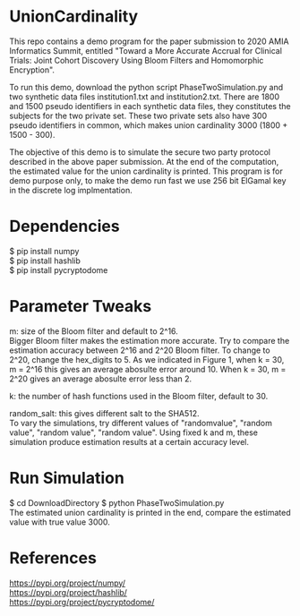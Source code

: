 # UnionCardinality
This repo contains a demo program for the paper submission to 2020 AMIA Informatics Summit, entitled "Toward a More Accurate Accrual for Clinical Trials: Joint Cohort Discovery Using Bloom Filters and Homomorphic Encryption". 

To run this demo, download the python script PhaseTwoSimulation.py and two synthetic data files institution1.txt and institution2.txt. There are 1800 and 1500 pseudo identifiers in each synthetic data files, they constitutes the subjects for the two private set. These two private sets also have 300 pseudo identifiers in common, which makes union cardinality 3000 (1800 + 1500 - 300).

The objective of this demo is to simulate the secure two party protocol described in the above paper submission. At the end of the computation, the estimated value for the union cardinality is printed. This program is for demo purpose only, to make the demo run fast we use 256 bit ElGamal key in the discrete log implmentation.

# Dependencies  
$ pip install numpy  
$ pip install hashlib  
$ pip install pycryptodome  

# Parameter Tweaks
m: size of the Bloom filter and default to 2^16.  
Bigger Bloom filter makes the estimation more accurate. Try to compare the estimation accuracy between 2^16 and 2^20 Bloom filter. To change to 2^20, change the hex_digits to 5. As we indicated in Figure 1, when k = 30, m = 2^16 this gives an average abosulte error around 10. When k = 30, m = 2^20 gives an average abosulte error less than 2.

k: the number of hash functions used in the Bloom filter, default to 30.  

random_salt: this gives different salt to the SHA512.  
To vary the simulations, try different values of "randomvalue", "random value", "random  value", "random   value". Using fixed k and m, these simulation produce estimation results at a certain accuracy level.

# Run Simulation
$ cd DownloadDirectory
$ python PhaseTwoSimulation.py  
The estimated union cardinality is printed in the end, compare the estimated value with true value 3000.

# References  
https://pypi.org/project/numpy/  
https://pypi.org/project/hashlib/  
https://pypi.org/project/pycryptodome/  

